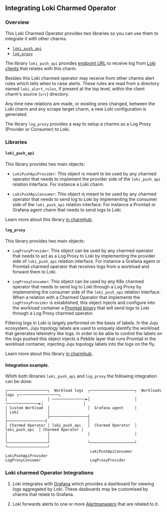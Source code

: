 ## Integrating Loki Charmed Operator

### Overview

This Loki Charmed Operator provides two libraries so you can use them to integrate it
with other charms.

- [`loki_push_api`](https://charmhub.io/loki-k8s/libraries/loki_push_api)
- [`log_proxy`](https://charmhub.io/loki-k8s/libraries/log_proxy)


The library `loki_push_api` provides
[endpoint URL](https://grafana.com/docs/loki/latest/api/#post-lokiapiv1push)
to receive log from [Loki clients](https://grafana.com/docs/loki/latest/clients/) that relates
with this charm.

Besides this Loki charmed operator may receive from other charms alert rules which tells when
to raise alerts.
These rules are read from a directory named `loki_alert_rules`, if present at the top level,
within the client charm's source (`src`) directory.

Any time new relations are made, or existing ones changed, between the
Loki charm and any scrape target charm, a new Loki configuration is generated.

The library `log_proxy` provides a way to setup a charms as a Log Proxy (Provider or Consumer) to Loki.

### Libraries

#### `loki_push_api`

This library provides two main objects:

- `LokiPushApiProvider`: This object is meant to be used by any charmed operator that needs to
implement the provider side of the `loki_push_api` relation interface.
For instance a Loki charm.

- `LokiPushApiConsumer`: This object is meant to be used by any charmed operator that needs to
send log to Loki by implementing the consumer side of the `loki_push_api` relation interface.
For instance a Promtail or Grafana agent charm that needs to send logs to Loki.

Learn more about this library [in charmhub](https://charmhub.io/loki-k8s/libraries/loki_push_api).


#### `log_proxy`

This library provides two main objects:

- `LogProxyProvider`: This object can be used by any charmed operator that needs to act
as a Log Proxy to Loki by implementing the provider side of `loki_push_api` relation interface.
For instance a Grafana agent or Promtail charmed operator that receives logs from a workload
and forward them to Loki.

- `LogProxyConsumer`: This object can be used by any K8s charmed operator that needs to
send log to Loki through a Log Proxy by implementing the consumer side of the `loki_push_api`
relation interface.
When a relation with a Charmed Operator that implements the `LogProxyProvider` is established,
this object injects and configure into the workload container a [Promtail binary](https://grafana.com/docs/loki/latest/clients/promtail/)
that will send logs to Loki through a Log Proxy charmed operator.



Filtering logs in Loki is largely performed on the basis of labels.
In the Juju ecosystem, Juju topology labels are used to uniquely identify the workload that
generates telemetry like logs.
In order to be able to control the labels on the logs pushed this object injects a Pebble layer
that runs Promtail in the workload container, injecting Juju topology labels into the
logs on the fly.


Learn more about this library [in charmhub](https://charmhub.io/loki-k8s/libraries/log_proxy).


#### Integration example.


Whith both libraries `loki_push_api` and `log_proxy` the following integration can be done:


```
┌──────────────────┐  Workload logs  ┌────────────────────┐  Workloads logs ┌──────────────────┐
│                  │ ───────────────►│                    │ ───────────────►│                  │
│ Custom Workload  │                 │  Grafana agent     │                 │ Loki             │
│                  ├─────────────────┤                    ├─────────────────┤                  │
│ Charmed Operator │ loki_push_api   │  Charmed Operator  │  loki_push_api  │ Charmed Operator │
│                  │                 │                    │                 │                  │
└──────────────────┘                 └────────────────────┘                 └──────────────────┘
                                      LokiPushApiConsumer                   LokiPushApiProvider
LogProxyConsumer                      LogProxyProvider
```



### Loki charmed Operator Integrations

1. Loki integrates with
[Grafana](https://charmhub.io/grafana-k8s) which provides a dashboard
for viewing logs aggregated by Loki. These dasboards may be
customised by charms that relate to Grafana.

2. Loki forwards alerts to one or more
[Alertmanagers](https://charmhub.io/alertmanager-k8s) that are related
to it.

